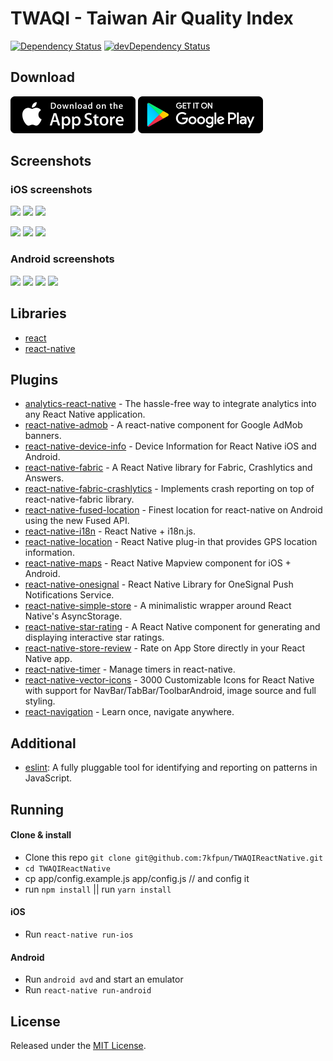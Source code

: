 # TWAQI - Taiwan Air Quality Index

[![Dependency Status](https://david-dm.org/7kfpun/TWAQIReactNative.svg)](https://david-dm.org/7kfpun/TWAQIReactNative) [![devDependency Status](https://david-dm.org/7kfpun/TWAQIReactNative/dev-status.svg)](https://david-dm.org/7kfpun/TWAQIReactNative?type=dev)

## Download

[![App Store Button](assets/app-store.png "App Store Button")](https://itunes.apple.com/hk/app/%E5%8F%B0%E7%81%A3%E7%A9%BA%E6%B0%A3%E5%93%81%E8%B3%AA%E6%8C%87%E6%A8%99/id1286516443?mt=8)
[![Play Store Button](assets/google-play.png "Google Play Button")](https://play.google.com/store/apps/details?id=com.kfpun.twaqi)

## Screenshots

### iOS screenshots

<img src="https://raw.github.com/7kfpun/TWAQIReactNative/master/assets/screenshot-ios0.png" width="210"> <img src="https://raw.github.com/7kfpun/TWAQIReactNative/master/assets/screenshot-ios1.png" width="210"> <img src="https://raw.github.com/7kfpun/TWAQIReactNative/master/assets/screenshot-ios2.png" width="210">

<img src="https://raw.github.com/7kfpun/TWAQIReactNative/master/assets/screenshot-ios3.png" width="210"> <img src="https://raw.github.com/7kfpun/TWAQIReactNative/master/assets/screenshot-ios4.png" width="210"> <img src="https://raw.github.com/7kfpun/TWAQIReactNative/master/assets/screenshot-ios5.png" width="210">


### Android screenshots

<img src="https://raw.github.com/7kfpun/TWAQIReactNative/master/assets/screenshot-android0.png" width="210"> <img src="https://raw.github.com/7kfpun/TWAQIReactNative/master/assets/screenshot-android1.png" width="210"> <img src="https://raw.github.com/7kfpun/TWAQIReactNative/master/assets/screenshot-android2.png" width="210"> <img src="https://raw.github.com/7kfpun/TWAQIReactNative/master/assets/screenshot-android3.png" width="210">

## Libraries

* [react](https://github.com/facebook/react)
* [react-native](https://github.com/facebook/react-native)

## Plugins

* [analytics-react-native](https://github.com/neiker/analytics-react-native) - The hassle-free way to integrate analytics into any React Native application.
* [react-native-admob](https://github.com/sbugert/react-native-admob) - A react-native component for Google AdMob banners.
* [react-native-device-info](https://github.com/rebeccahughes/react-native-device-info) - Device Information for React Native iOS and Android.
* [react-native-fabric](https://github.com/corymsmith/react-native-fabric) - A React Native library for Fabric, Crashlytics and Answers.
* [react-native-fabric-crashlytics](https://github.com/mikelambert/react-native-fabric-crashlytics) - Implements crash reporting on top of react-native-fabric library.
* [react-native-fused-location](https://github.com/MustansirZia/react-native-fused-location) - Finest location for react-native on Android using the new Fused API.
* [react-native-i18n](https://github.com/AlexanderZaytsev/react-native-i18n) - React Native + i18n.js.
* [react-native-location](https://github.com/timfpark/react-native-location) - React Native plug-in that provides GPS location information.
* [react-native-maps](https://github.com/airbnb/react-native-maps) - React Native Mapview component for iOS + Android.
* [react-native-onesignal](https://github.com/geektimecoil/react-native-onesignal) - React Native Library for OneSignal Push Notifications Service.
* [react-native-simple-store](https://github.com/jasonmerino/react-native-simple-store) - A minimalistic wrapper around React Native's AsyncStorage.
* [react-native-star-rating](https://github.com/djchie/react-native-star-rating) - A React Native component for generating and displaying interactive star ratings.
* [react-native-store-review](https://github.com/oblador/react-native-store-review) - Rate on App Store directly in your React Native app.
* [react-native-timer](https://github.com/fractaltech/react-native-timer) - Manage timers in react-native.
* [react-native-vector-icons](https://github.com/oblador/react-native-vector-icons) - 3000 Customizable Icons for React Native with support for NavBar/TabBar/ToolbarAndroid, image source and full styling.
* [react-navigation](https://github.com/react-community/react-navigation) - Learn once, navigate anywhere.

## Additional

* [eslint](https://github.com/eslint/eslint): A fully pluggable tool for identifying and reporting on patterns in JavaScript.

## Running

#### Clone & install

* Clone this repo `git clone git@github.com:7kfpun/TWAQIReactNative.git`
* `cd TWAQIReactNative`
* cp app/config.example.js app/config.js  // and config it
* run `npm install` || run `yarn install`

#### iOS

* Run `react-native run-ios`

#### Android

* Run `android avd` and start an emulator
* Run `react-native run-android`

## License

Released under the [MIT License](http://opensource.org/licenses/MIT).
